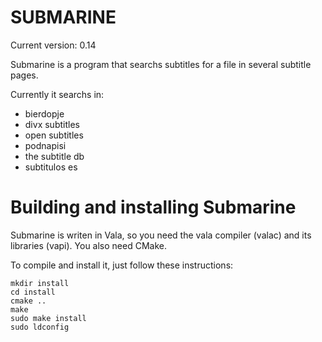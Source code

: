 SUBMARINE
=========

Current version: 0.14

Submarine is a program that searchs subtitles for a file in several subtitle pages.

Currently it searchs in:

  * bierdopje
  * divx subtitles
  * open subtitles
  * podnapisi
  * the subtitle db
  * subtitulos es

Building and installing Submarine
=================================

Submarine is writen in Vala, so you need the vala compiler (valac) and its libraries (vapi). You also need CMake.

To compile and install it, just follow these instructions:

    mkdir install
    cd install
    cmake ..
    make
    sudo make install
    sudo ldconfig

